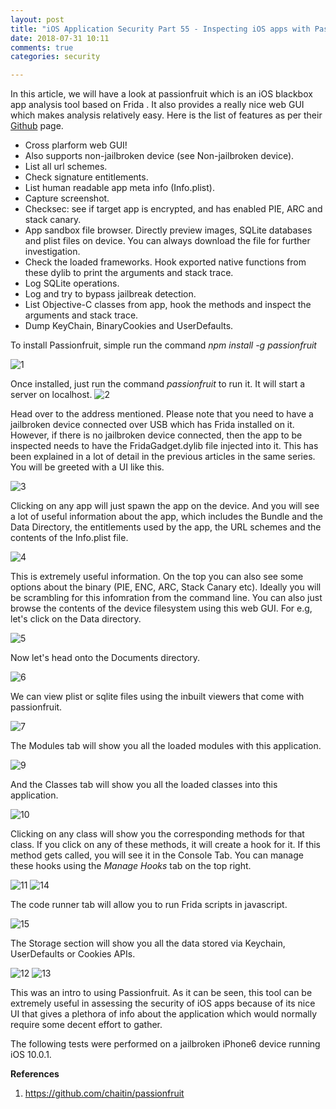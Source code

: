 ```yaml
---
layout: post
title: "iOS Application Security Part 55 - Inspecting iOS apps with Passionfruit"
date: 2018-07-31 10:11
comments: true
categories: security 

---
```


In this article, we will have a look at passionfruit which is an iOS blackbox app analysis tool based on Frida . It also provides a really nice web GUI which makes analysis relatively easy. Here is the list of features as per their [Github](https://github.com/chaitin/passionfruit) page.

*   Cross plarform web GUI!
*   Also supports non-jailbroken device (see Non-jailbroken device).
*   List all url schemes.
*   Check signature entitlements.
*   List human readable app meta info (Info.plist).
*   Capture screenshot.
*   Checksec: see if target app is encrypted, and has enabled PIE, ARC and stack canary.
*   App sandbox file browser. Directly preview images, SQLite databases and plist files on device. You can always download the file for further investigation.
*   Check the loaded frameworks. Hook exported native functions from these dylib to print the arguments and stack trace.
*   Log SQLite operations.
*   Log and try to bypass jailbreak detection.
*   List Objective-C classes from app, hook the methods and inspect the arguments and stack trace.
*   Dump KeyChain, BinaryCookies and UserDefaults.

<!--more-->

To install Passionfruit, simple run the command _npm install -g passionfruit_

![1]({{site.baseurl}}/images/posts/ios55/1.png)

Once installed, just run the command _passionfruit_ to run it. It will start a server on localhost. ![2]({{site.baseurl}}/images/posts/ios55/2.png)

Head over to the address mentioned. Please note that you need to have a jailbroken device connected over USB which has Frida installed on it. However, if there is no jailbroken device connected, then the app to be inspected needs to have the FridaGadget.dylib file injected into it. This has been explained in a lot of detail in the previous articles in the same series. You will be greeted with a UI like this.

![3]({{site.baseurl}}/images/posts/ios55/3.png)

Clicking on any app will just spawn the app on the device. And you will see a lot of useful information about the app, which includes the Bundle and the Data Directory, the entitlements used by the app, the URL schemes and the contents of the Info.plist file.

![4]({{site.baseurl}}/images/posts/ios55/4.png)

This is extremely useful information. On the top you can also see some options about the binary (PIE, ENC, ARC, Stack Canary etc). Ideally you will be scrambling for this infomration from the command line. You can also just browse the contents of the device filesystem using this web GUI. For e.g, let's click on the Data directory.

![5]({{site.baseurl}}/images/posts/ios55/5.png)

Now let's head onto the Documents directory.

![6]({{site.baseurl}}/images/posts/ios55/6.png)

We can view plist or sqlite files using the inbuilt viewers that come with passionfruit.

![7]({{site.baseurl}}/images/posts/ios55/7.png)

The Modules tab will show you all the loaded modules with this application.

![9]({{site.baseurl}}/images/posts/ios55/9.png)

And the Classes tab will show you all the loaded classes into this application.

![10]({{site.baseurl}}/images/posts/ios55/10.png)

Clicking on any class will show you the corresponding methods for that class. If you click on any of these methods, it will create a hook for it. If this method gets called, you will see it in the Console Tab. You can manage these hooks using the _Manage Hooks_ tab on the top right.

![11]({{site.baseurl}}/images/posts/ios55/11.png) ![14]({{site.baseurl}}/images/posts/ios55/14.png)

The code runner tab will allow you to run Frida scripts in javascript.

![15]({{site.baseurl}}/images/posts/ios55/15.png)

The Storage section will show you all the data stored via Keychain, UserDefaults or Cookies APIs.

![12]({{site.baseurl}}/images/posts/ios55/12.png) ![13]({{site.baseurl}}/images/posts/ios55/13.png)

This was an intro to using Passionfruit. As it can be seen, this tool can be extremely useful in assessing the security of iOS apps because of its nice UI that gives a plethora of info about the application which would normally require some decent effort to gather.

The following tests were performed on a jailbroken iPhone6 device running iOS 10.0.1.

**References**

1.  https://github.com/chaitin/passionfruit
